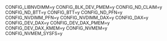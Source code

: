 CONFIG_LIBNVDIMM=y
CONFIG_BLK_DEV_PMEM=y
CONFIG_ND_CLAIM=y
CONFIG_ND_BTT=y
CONFIG_BTT=y
CONFIG_ND_PFN=y
CONFIG_NVDIMM_PFN=y
CONFIG_NVDIMM_DAX=y
CONFIG_DAX=y
CONFIG_DEV_DAX=y
CONFIG_DEV_DAX_PMEM=y
CONFIG_DEV_DAX_KMEM=y
CONFIG_NVMEM=y
CONFIG_NVMEM_SYSFS=y
